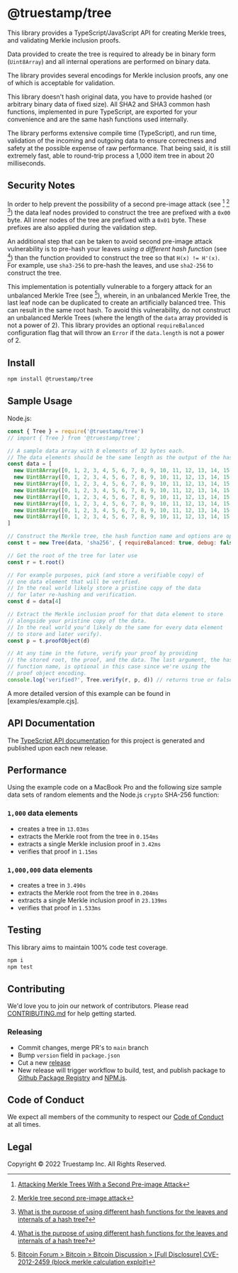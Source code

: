 # @truestamp/tree

This library provides a TypeScript/JavaScript API for creating Merkle trees, and validating Merkle inclusion proofs.

Data provided to create the tree is required to already be in binary form (`Uint8Array`) and all
internal operations are performed on binary data.

The library provides several encodings for Merkle inclusion proofs, any one of which is acceptable for validation.

This library doesn't hash original data, you have to provide hashed (or arbitrary binary data of fixed size). All SHA2 and SHA3 common hash functions, implemented in pure TypeScript, are exported for your convenience and are the same hash functions used internally.

The library performs extensive compile time (TypeScript), and run time, validation of the incoming and outgoing data to ensure correctness and safety at the possible expense of raw performance. That being said, it is still extremely fast, able to round-trip process a 1,000 item tree in about 20 milliseconds.

## Security Notes

In order to help prevent the possibility of a second pre-image attack (see [^1] [^2] [^3]) the data leaf nodes provided to construct the tree are prefixed with a `0x00` byte. All inner nodes of the tree are prefixed with a `0x01` byte. These prefixes are also applied during the validation step.

An additional step that can be taken to avoid second pre-image attack vulnerability is to pre-hash your leaves *using a different hash function* (see [^3]) than the function provided to construct the tree so that `H(x) != H'(x)`. For example, use `sha3-256` to pre-hash the leaves, and use `sha2-256` to construct the tree.

This implementation is potentially vulnerable to a forgery attack for an unbalanced Merkle Tree (see [^5]), wherein, in an unbalanced Merkle Tree, the last leaf node can be duplicated to create an artificially balanced tree. This can result in the same root hash. To avoid this vulnerability, do not construct an unbalanced Merkle Trees (where the length of the `data` array provided is not a power of 2). This library provides an optional `requireBalanced` configuration flag that will throw an `Error` if the `data.length` is not a power of 2.

[^1]: [Attacking Merkle Trees With a Second Pre-image Attack](https://flawed.net.nz/2018/02/21/attacking-merkle-trees-with-a-second-preimage-attack/)
[^2]: [Merkle tree second pre-image attack](https://en.wikipedia.org/wiki/Merkle_tree#Second_preimage_attack)
[^3]: [What is the purpose of using different hash functions for the leaves and internals of a hash tree?](https://crypto.stackexchange.com/questions/2106/what-is-the-purpose-of-using-different-hash-functions-for-the-leaves-and-interna)
[^4]: [Tendermint `0x00` and `0x01` prefix implementation](https://github.com/tendermint/tendermint/blob/e0f8936455029a40287a69d5b0e7baa4d5864da1/crypto/merkle/hash.go#L20)
[^5]: [Bitcoin Forum > Bitcoin > Bitcoin Discussion > [Full Disclosure] CVE-2012-2459 (block merkle calculation exploit)](https://bitcointalk.org/?topic=102395)
[^6]: [Attacking Merkle Trees With a Second Pre-image Attack (Hacker News)](https://news.ycombinator.com/item?id=16572793)

## Install

```sh
npm install @truestamp/tree
```

## Sample Usage

Node.js:

```javascript
const { Tree } = require('@truestamp/tree')
// import { Tree } from '@truestamp/tree';

// A sample data array with 8 elements of 32 bytes each.
// The data elements should be the same length as the output of the hash.
const data = [
  new Uint8Array([0, 1, 2, 3, 4, 5, 6, 7, 8, 9, 10, 11, 12, 13, 14, 15, 16, 17, 18, 19, 20, 21, 22, 23, 24, 25, 26, 27, 28, 29, 30, 31]),
  new Uint8Array([0, 1, 2, 3, 4, 5, 6, 7, 8, 9, 10, 11, 12, 13, 14, 15, 16, 17, 18, 19, 20, 21, 22, 23, 24, 25, 26, 27, 28, 29, 30, 31]),
  new Uint8Array([0, 1, 2, 3, 4, 5, 6, 7, 8, 9, 10, 11, 12, 13, 14, 15, 16, 17, 18, 19, 20, 21, 22, 23, 24, 25, 26, 27, 28, 29, 30, 31]),
  new Uint8Array([0, 1, 2, 3, 4, 5, 6, 7, 8, 9, 10, 11, 12, 13, 14, 15, 16, 17, 18, 19, 20, 21, 22, 23, 24, 25, 26, 27, 28, 29, 30, 31]),
  new Uint8Array([0, 1, 2, 3, 4, 5, 6, 7, 8, 9, 10, 11, 12, 13, 14, 15, 16, 17, 18, 19, 20, 21, 22, 23, 24, 25, 26, 27, 28, 29, 30, 31]),
  new Uint8Array([0, 1, 2, 3, 4, 5, 6, 7, 8, 9, 10, 11, 12, 13, 14, 15, 16, 17, 18, 19, 20, 21, 22, 23, 24, 25, 26, 27, 28, 29, 30, 31]),
  new Uint8Array([0, 1, 2, 3, 4, 5, 6, 7, 8, 9, 10, 11, 12, 13, 14, 15, 16, 17, 18, 19, 20, 21, 22, 23, 24, 25, 26, 27, 28, 29, 30, 31]),
  new Uint8Array([0, 1, 2, 3, 4, 5, 6, 7, 8, 9, 10, 11, 12, 13, 14, 15, 16, 17, 18, 19, 20, 21, 22, 23, 24, 25, 26, 27, 28, 29, 30, 31]),
]

// Construct the Merkle tree, the hash function name and options are optional.
const t = new Tree(data, 'sha256', { requireBalanced: true, debug: false })

// Get the root of the tree for later use
const r = t.root()

// For example purposes, pick (and store a verifiable copy) of
// one data element that will be verified.
// In the real world likely store a pristine copy of the data
// for later re-hashing and verification.
const d = data[4]

// Extract the Merkle inclusion proof for that data element to store
// alongside your pristine copy of the data.
// In the real world you'd likely do the same for every data element
// to store and later verify).
const p = t.proofObject(d)

// At any time in the future, verify your proof by providing
// the stored root, the proof, and the data. The last argument, the hash
// function name, is optional in this case since we're using the
// proof object encoding.
console.log('verified?', Tree.verify(r, p, d)) // returns true or false
```

A more detailed version of this example can be found in [examples/example.cjs].

## API Documentation

The [TypeScript API documentation](https://truestamp.github.io/truestamp-tree/) for this project is generated and published upon each new release.

## Performance

Using the example code on a MacBook Pro and the following size sample data sets of random elements and the Node.js `crypto` SHA-256 function:

### `1,000` data elements

* creates a tree in `13.03ms`
* extracts the Merkle root from the tree in `0.154ms`
* extracts a single Merkle inclusion proof in `3.42ms`
* verifies that proof in `1.15ms`

### `1,000,000` data elements

* creates a tree in `3.490s`
* extracts the Merkle root from the tree in `0.204ms`
* extracts a single Merkle inclusion proof in `23.139ms`
* verifies that proof in `1.533ms`

## Testing

This library aims to maintain 100% code test coverage.

```sh
npm i
npm test
```

## Contributing

We'd love you to join our network of contributors. Please read
[CONTRIBUTING.md](CONTRIBUTING.md) for help getting started.

### Releasing

* Commit changes, merge PR's to `main` branch
* Bump `version` field in `package.json`
* Cut a new [release](https://github.com/truestamp/truestamp-tree/releases)
* New release will trigger workflow to build, test, and publish package to
  [Github Package Registry](https://github.com/truestamp/truestamp-tree/packages)
  and [NPM.js](https://www.npmjs.com/package/@truestamp/tree).

## Code of Conduct

We expect all members of the community to respect our
[Code of Conduct](CODE_OF_CONDUCT.md) at all times.

## Legal

Copyright © 2022 Truestamp Inc. All Rights Reserved.
